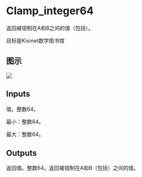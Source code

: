 # Clamp_integer64

返回被钳制在A和B之间的值（包括）。

目标是Kismet数学图书馆

## 图示

![]($-20221218-19510614.png)

## Inputs

值。整数64。

最小：整数64。

最大：整数64。  

## Outputs

返回值。整数64。返回被钳制在A和B（包括）之间的值。
